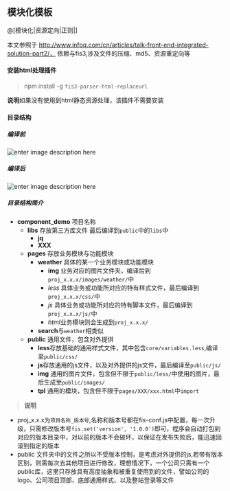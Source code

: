 ## 模块化模板
@[模块化|资源定向|正则|]

本文参照于 http://www.infoq.com/cn/articles/talk-front-end-integrated-solution-part2/， 依赖与fis3,涉及文件的压缩、md5、资源重定向等
#### 安装html处理插件
> npm install -g `fis3-parser-html-replaceurl`

**说明**如果没有使用到html静态资源处理，该插件不需要安装

#### 目录结构
##### 编译前
![enter image description here](https://cloud.githubusercontent.com/assets/7811369/19230978/14d354c4-8f0a-11e6-9497-aa832fa91d60.png)
##### 编译后
![enter image description here](https://cloud.githubusercontent.com/assets/7811369/19230996/2ceb1fc4-8f0a-11e6-9079-e7c4dc6d5748.png)
##### 目录结构简介
- **component_demo** 项目名称
  - **libs** 存放第三方库文件 最后编译到`public`中的`libs`中
    - **jq**
    - **XXX**
  - **pages** 存放业务模块与功能模块
    - **weather** 具体的某一个业务模块或功能模块
      - **img** 业务对应的图片文件夹，编译后到`proj_x.x.x/images/weather/`中
      - *less* 具体业务或功能所对应的特有样式文件，最后编译到`proj_x.x.x/css/`中
      - *js*  具体业务或功能所对应的特有脚本文件，最后编译到`proj_x.x.x/js/`中
      - *html*业务模块则会生成到`proj_x.x.x/`
    - **search**与`weather`相类似
  - **public** 通用文件，包含对外提供
    - **less**存放基础的通用样式文件，其中包含`core/variables.less`,编译至`public/css/`
    - **js**存放通用的js文件，以及对外提供的js文件，最后编译至`public/js/`
    - **img** 通用的图片文件，包含但不限于`public/less/`中使用的图片，最后生成至`public/images/`
    - **tpl** 通用的模块，包含但不限于`pages/XXX/xxx.html`中`import`
    
> **说明**
 -  proj_x.x.x为`项目名称_版本号`,名称和版本号都在fis-conf.js中配置，每一次升级，只需修改版本号`fis.set('version', '1.0.0')`即可，程序会自动打包到对应的版本目录中，对以前的版本不会破坏，以保证在发布失败后，能迅速回滚到指定的版本
 -  public 文件夹中的文件之所以不受版本控制，是考虑对外提供的js,若带有版本区别，则需每次去其他项目进行修改，理想情况下，一个公司只需有一个public库，这里只存放具有高度抽象和被重复使用到的文件，譬如公司的logo、公司项目顶部、底部通用样式、以及整站登录等文件